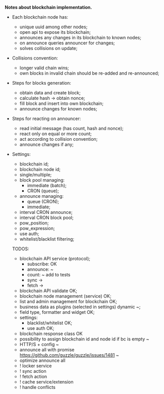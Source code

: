 ____Notes about blockchain implementation.____

- Each blockchain node has: 
  - unique uuid among other nodes;
  - open api to expose its blockchain;
  - announces any changes in its blockchain  to known nodes;
  - on announce queries announcer for changes;
  - solves collisions on update;
  
- Collisions convention:
  - longer valid chain wins;
  - own blocks in invalid chain should be re-added and re-announced;
  
- Steps for blocks generation:
  - obtain data and create block;
  - calculate hash -> obtain nonce;
  - fill block and insert into own blockchain;
  - announce changes for known nodes;
  
- Steps for reacting on announcer:
  - read initial message (has count, hash and nonce);
  - react only on equal or more count;
  - act according to collision convention;
  - announce changes if any;
  
- Settings:
  - blockchain id;
  - blockchain node id;
  - single/multiple;
  - block pool managing:
    - immediate (batch);
    - CRON (queue);
  - announce managing:
    - queue (CRON);
    - immediate;
  - interval CRON announce;
  - interval CRON block pool;
  - pow_position;
  - pow_expression;
  - use auth;
  - whitelist/blacklist filtering;
  
  TODOS:
  - blockchain API service (protocol);
    - subscribe: OK
    - announce: ~
    - count: ~ add to tests
    - sync ->
    - fetch ->
  - blockchain API validate OK;
  - blockchain node management (service) OK;
  - list and admin management for blockchain OK;
  - business data as plugins (selected in settings) dynamic ~;
  - field type, formatter and widget OK;
  - settings:
    - blacklist/whitelist OK;
    - use auth OK;
  - blockchain response class OK
  - possibility to assign blockchain id and node id if bc is empty ~
  - HTTP/S + config ~
  - announce all with promise https://github.com/guzzle/guzzle/issues/1481 ~
  - optimize announce all
  - ! locker service
  - ! sync action
  - ! fetch action
  - ! cache service/extension
  - ! handle conflicts